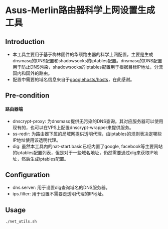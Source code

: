 # Asus-Merlin路由器科学上网设置生成工具

## Introduction
- 本工具主要用于基于梅林固件的华硕路由器的科学上网配置，主要是生成dnsmasq的DNS配置和shadowsocks的iptables配置。dnsmasq的DNS配置用于防止DNS污染，shadowsocks的iptables配置用于根据目标IP地址，分流国内和国外的路由。
- 配置中需要的域名信息来自于[googlehosts/hosts](https://github.com/googlehosts/hosts)，在此感谢。

## Pre-condition
#### 路由器端
- dnscrypt-proxy: 为dnsmasq提供无污染的DNS查询。其对应服务器可以使用现有的，也可以在VPS上配置dnscrypt-wrapper来提供服务。
- ss-redir: 为路由器下属的局域网提供透明代理，由iptables的规则表决定哪些IP地址使用该透明代理。
- dig: 虽然本工具内的nat-start.basic已经内置了google, facebook等主要网站的iptables配置列表，但是对于一些域名地址，仍然需要通过dig来获取IP地址，然后生成iptables配置。

## Configuration
- dns.server: 用于设置dig查询域名的DNS服务器。
- ips.filter: 用于设置不需要走透明代理的IP地址。

## Usage
`./net_utils.sh`

